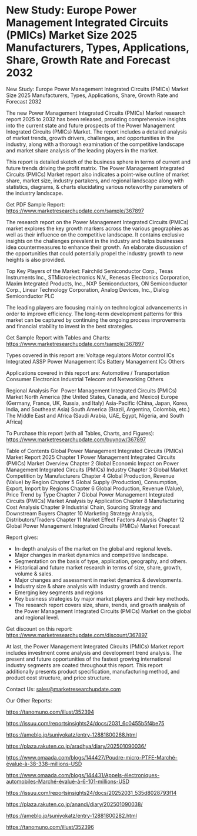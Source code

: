 # New Study: Europe Power Management Integrated Circuits (PMICs) Market Size 2025 Manufacturers, Types, Applications, Share, Growth Rate and Forecast 2032

New Study: Europe Power Management Integrated Circuits (PMICs) Market Size 2025 Manufacturers, Types, Applications, Share, Growth Rate and Forecast 2032

The new Power Management Integrated Circuits (PMICs) Market research report 2025 to 2032 has been released, providing comprehensive insights into the current state and future prospects of the Power Management Integrated Circuits (PMICs) Market. The report includes a detailed analysis of market trends, growth drivers, challenges, and opportunities in the industry, along with a thorough examination of the competitive landscape and market share analysis of the leading players in the market.

This report is detailed sketch of the business sphere in terms of current and future trends driving the profit matrix. The Power Management Integrated Circuits (PMICs) Market report also indicates a point-wise outline of market share, market size, industry partakers, and regional landscape along with statistics, diagrams, & charts elucidating various noteworthy parameters of the industry landscape.

Get PDF Sample Report: https://www.marketresearchupdate.com/sample/367897

The research report on the Power Management Integrated Circuits (PMICs) market explores the key growth markers across the various geographies as well as their influence on the competitive landscape. It contains exclusive insights on the challenges prevalent in the industry and helps businesses idea countermeasures to enhance their growth. An elaborate discussion of the opportunities that could potentially propel the industry growth to new heights is also provided.

Top Key Players of the Market:
Fairchild Semiconductor Corp., Texas Instruments Inc., STMicroelectronics N.V., Renesas Electronics Corporation, Maxim Integrated Products, Inc., NXP Semiconductors, ON Semiconductor Corp., Linear Technology Corporation, Analog Devices, Inc., Dialog Semiconductor PLC


The leading players are focusing mainly on technological advancements in order to improve efficiency. The long-term development patterns for this market can be captured by continuing the ongoing process improvements and financial stability to invest in the best strategies.

Get Sample Report with Tables and Charts: https://www.marketresearchupdate.com/sample/367897

Types covered in this report are:
Voltage regulators
Motor control ICs
Integrated ASSP Power Management ICs
Battery Management ICs
Others


Applications covered in this report are:
Automotive / Transportation
Consumer Electronics
Industrial
Telecom and Networking
Others


Regional Analysis For  Power Management Integrated Circuits (PMICs) Market
North America (the United States, Canada, and Mexico)
Europe (Germany, France, UK, Russia, and Italy)
Asia-Pacific (China, Japan, Korea, India, and Southeast Asia)
South America (Brazil, Argentina, Colombia, etc.)
The Middle East and Africa (Saudi Arabia, UAE, Egypt, Nigeria, and South Africa)

To Purchase this report (with all Tables, Charts, and Figures): https://www.marketresearchupdate.com/buynow/367897

Table of Contents
Global Power Management Integrated Circuits (PMICs) Market Report 2025
Chapter 1 Power Management Integrated Circuits (PMICs) Market Overview
Chapter 2 Global Economic Impact on Power Management Integrated Circuits (PMICs) Industry
Chapter 3 Global Market Competition by Manufacturers
Chapter 4 Global Production, Revenue (Value) by Region
Chapter 5 Global Supply (Production), Consumption, Export, Import by Regions
Chapter 6 Global Production, Revenue (Value), Price Trend by Type
Chapter 7 Global Power Management Integrated Circuits (PMICs) Market Analysis by Application
Chapter 8 Manufacturing Cost Analysis
Chapter 9 Industrial Chain, Sourcing Strategy and Downstream Buyers
Chapter 10 Marketing Strategy Analysis, Distributors/Traders
Chapter 11 Market Effect Factors Analysis
Chapter 12 Global Power Management Integrated Circuits (PMICs) Market Forecast

Report gives:

- In-depth analysis of the market on the global and regional levels.
- Major changes in market dynamics and competitive landscape.
- Segmentation on the basis of type, application, geography, and others.
- Historical and future market research in terms of size, share, growth, volume & sales.
- Major changes and assessment in market dynamics & developments.
- Industry size & share analysis with industry growth and trends.
- Emerging key segments and regions
- Key business strategies by major market players and their key methods.
- The research report covers size, share, trends, and growth analysis of the Power Management Integrated Circuits (PMICs) Market on the global and regional level.

Get discount on this report: https://www.marketresearchupdate.com/discount/367897

At last, the Power Management Integrated Circuits (PMICs) Market report includes investment come analysis and development trend analysis. The present and future opportunities of the fastest growing international industry segments are coated throughout this report. This report additionally presents product specification, manufacturing method, and product cost structure, and price structure.

Contact Us:
sales@marketresearchupdate.com

Our Other Reports:

https://tanomuno.com/illust/352394

https://issuu.com/reportsinsights24/docs/2031_6c0455b5f4be75

https://ameblo.jp/suniyokatz/entry-12881800268.html

https://plaza.rakuten.co.jp/aradhya/diary/202501090036/

https://www.omaada.com/blogs/144427/Poudre-micro-PTFE-Marché-évalué-à-38-338-millions-USD

https://www.omaada.com/blogs/144431/Appels-électroniques-automobiles-Marché-évalué-à-6-101-millions-USD

https://issuu.com/reportsinsights24/docs/20252031_535d8028793f14

https://plaza.rakuten.co.jp/anandi/diary/202501090038/

https://ameblo.jp/suniyokatz/entry-12881800282.html

https://tanomuno.com/illust/352396
